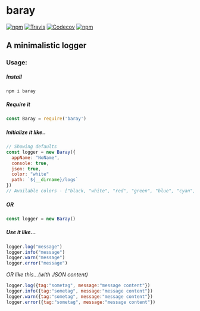 # baray

[![npm](https://img.shields.io/npm/v/baray.svg)](https://www.npmjs.com/package/baray)
[![Travis](https://img.shields.io/travis/aneeshmg/Baray.svg)](https://travis-ci.org/aneeshmg/Baray)
[![Codecov](https://img.shields.io/codecov/c/github/aneeshmg/baray.svg)](https://codecov.io/gh/aneeshmg/Baray)
[![npm](https://img.shields.io/npm/dt/baray.svg)](https://www.npmjs.com/package/baray)

## A minimalistic logger

### Usage:
##### Install
```shell
npm i baray
```

##### Require it
```javascript
const Baray = require('baray')
```

##### Initialize it like..
```javascript
// Showing defaults
const logger = new Baray({
  appName: "NoName",
  console: true, 
  json: true,
  color: "white"
  path: `${__dirname}/logs`
})
// Available colors - ["black, "white", "red", "green", "blue", "cyan", "magenta", "yellow"]
```
##### _OR_
```javascript
const logger = new Baray()
```

##### _Use it like..._
```javascript 
logger.log("message")
logger.info("message")
logger.warn("message")
logger.error("message")
```

_OR like this...(with JSON content)_
```javascript
logger.log({tag:"sometag", message:"message content"})
logger.info({tag:"sometag", message:"message content"})
logger.warn({tag:"sometag", message:"message content"})
logger.error({tag:"sometag", message:"message content"})
```